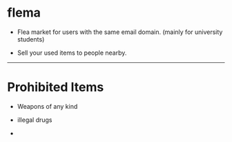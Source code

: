 # flema

- Flea market for users with the same email domain. (mainly for university students)

- Sell your used items to people nearby.

---

# Prohibited Items

- Weapons of any kind

- illegal drugs

-


